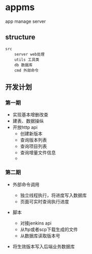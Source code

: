 # appms
app manage server


## structure
```text
src
    server web处理
    utils 工具类
    db 数据库
    cmd 外部命令
```


## 开发计划
### 第一期
* 实现基本增删改查
* 建表、数据操纵
* 开放http api
  * 创建新版本
  * 查询版本列表
  * 查询项目列表
  * 查询增量文件信息
  * 

### 第二期
* 外部命令调用
  * 独立线程执行，将进度写入数据库
  * 页面可实时查询执行进度
* 脚本
  * 对接jenkins api
  * 从ftp或者scp下载生成的文件
  * 从数据库读取版本号

* 将生效版本写入后端业务数据库